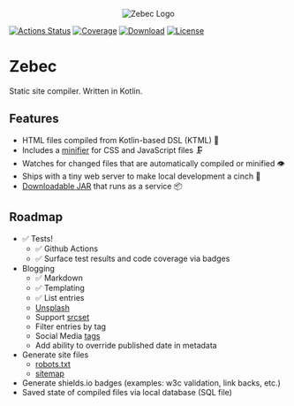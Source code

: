 <p align="center"><img src="https://github.com/ssoper/Zebec/raw/master/gh/zebec.png" alt="Zebec Logo"></p>

[![Actions Status](https://github.com/ssoper/Zebec/workflows/tests/badge.svg)](https://github.com/ssoper/Zebec/actions)
[![Coverage](https://img.shields.io/endpoint?url=https%3A%2F%2Funtitled-e5pxd95kofsj.runkit.sh%2F)](https://gist.github.com/ssoper/2741eb65fdb9bdee723e50d7648294ed)
[![Download](https://img.shields.io/badge/download-v1.0.1-blue)](https://github.com/ssoper/Zebec/packages/108070)
[![License](https://img.shields.io/github/license/ssoper/Zebec)](https://github.com/ssoper/Zebec/blob/master/LICENSE)

# Zebec

Static site compiler. Written in Kotlin.

## Features

* HTML files compiled from Kotlin-based DSL (KTML) 🔧
* Includes a [minifier](https://yui.github.io/yuicompressor/) for CSS and JavaScript files 🗜
* Watches for changed files that are automatically compiled or minified 👁 
* Ships with a tiny web server to make local development a cinch 💅
* [Downloadable JAR](https://github.com/ssoper/Zebec/packages) that runs as a service 📦

## Roadmap

* ✅ Tests!
    * ✅ Github Actions
    * ✅ Surface test results and code coverage via badges
* Blogging
    * ✅ Markdown
    * ✅ Templating
    * ✅ List entries
    * [Unsplash](https://unsplash.com/documentation#supported-parameters)
    * Support [srcset](http://thenewcode.com/944/Responsive-Images-For-Retina-Using-srcset-and-the-x-Designator)
    * Filter entries by tag
    * Social Media [tags](https://blog.hubspot.com/marketing/open-graph-tags-facebook-twitter-linkedin)
    * Add ability to override published date in metadata
* Generate site files
    * [robots.txt](https://support.google.com/webmasters/answer/6062596?hl=en&ref_topic=6061961)
    * [sitemap](https://support.google.com/webmasters/answer/183668?hl=en&ref_topic=4581190)
* Generate shields.io badges (examples: w3c validation, link backs, etc.)
* Saved state of compiled files via local database (SQL file)
